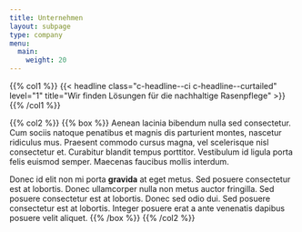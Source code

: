```yaml
---
title: Unternehmen
layout: subpage
type: company
menu:
  main:
    weight: 20
---
```

{{% col1 %}}
{{< headline class="c-headline--ci c-headline--curtailed" level="1" title="Wir finden Lösungen für die nachhaltige Rasenpflege" >}}
{{% /col1 %}}

{{% col2 %}}
{{% box %}}
Aenean lacinia bibendum nulla sed consectetur. Cum sociis natoque penatibus et magnis dis parturient montes, nascetur ridiculus mus. Praesent commodo cursus magna, vel scelerisque nisl consectetur et. Curabitur blandit tempus porttitor. Vestibulum id ligula porta felis euismod semper. Maecenas faucibus mollis interdum.

Donec id elit non mi porta **gravida** at eget metus. Sed posuere consectetur est at lobortis. Donec ullamcorper nulla non metus auctor fringilla. Sed posuere consectetur est at lobortis. Donec sed odio dui. Sed posuere consectetur est at lobortis. Integer posuere erat a ante venenatis dapibus posuere velit aliquet.
{{% /box %}}
{{% /col2 %}}
